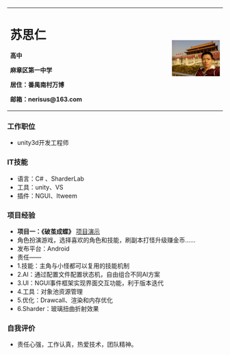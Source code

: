 <table border="0">
  <tr>
    <td width="75%">
      <h1>苏思仁</h1>
      <p><b>高中</b></p>
      <p><b>麻章区第一中学</b></p>
      <p><b>居住：番禺南村万博</b></p>
      <p><b>邮箱：nerisus@163.com</b></p>
    </td>
    <td width="25%">
      <img src="/nerisus_head.jpg" width="100%">
    </td>
  </tr>
</table>

### 工作职位
- unity3d开发工程师

### IT技能
- 语言：C# 、SharderLab
- 工具：unity、VS
- 插件：NGUI、Itweem

### 项目经验
- **项目一：《破茧成蝶》**
<a href="butterfly/index.html">项目演示</a>
- 角色扮演游戏，选择喜欢的角色和技能，刷副本打怪升级赚金币……
- 发布平台：Android
- 责任——
- 1.技能：主角与小怪都可以复用的技能机制
- 2.AI：通过配置文件配置状态机，自由组合不同AI方案
- 3.UI：NGUI事件框架实现界面交互功能，利于版本迭代
- 4.工具：对象池资源管理
- 5.优化：Drawcall、渲染和内存优化
- 6.Sharder：玻璃扭曲折射效果

### 自我评价
- 责任心强，工作认真，热爱技术，团队精神。
